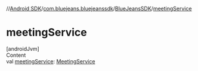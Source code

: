 //[Android SDK](../../../index.md)/[com.bluejeans.bluejeanssdk](../index.md)/[BlueJeansSDK](index.md)/[meetingService](meeting-service.md)



# meetingService  
[androidJvm]  
Content  
val [meetingService](meeting-service.md): [MeetingService](../../com.bluejeans.bluejeanssdk.meeting/-meeting-service/index.md)  



